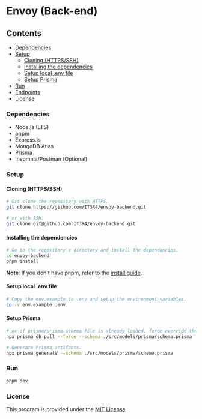 # Envoy (Back-end)


## Contents
* [Dependencies](#dependencies)
* [Setup](#setup)
	* [Cloning (HTTPS/SSH)](#cloning-httpsssh)
	* [Installing the dependencies](#installing-the-dependencies)
	* [Setup local .env file](#setup-local-env-file)
	* [Setup Prisma](#setup-prisma)
* [Run](#run)
* [Endpoints](#endpoints)
* [License](#license)


### Dependencies
 * Node.js (LTS)
 * pnpm
 * Express.js
 * MongoDB Atlas
 * Prisma
 * Insomnia/Postman (Optional)


### Setup
#### Cloning (HTTPS/SSH)
```bash
# Git clone the repository with HTTPS.
git clone https://github.com/IT3R4/envoy-backend.git

# or with SSH.
git clone git@github.com:IT3R4/envoy-backend.git
```

#### Installing the dependencies
```bash
# Go to the repository's directory and install the dependencies.
cd envoy-backend
pnpm install
```

**Note**: If you don't have pnpm, refer to the [install guide](https://pnpm.io/installation).

#### Setup local .env file
```bash
# Copy the env.example to .env and setup the environment variables.
cp -v env.example .env
```


#### Setup Prisma
```bash
# or if prisma/prisma.schema file is already loaded, force override the file.
npx prisma db pull --force --schema ./src/models/prisma/schema.prisma

# Generate Prisma artifacts.
npx prisma generate --schema ./src/models/prisma/schema.prisma
```


### Run
```bash
pnpm dev
```


### License
This program is provided under the [MIT License](./LICENSE)
